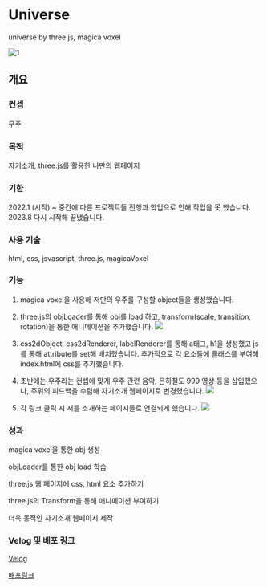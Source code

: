 # Universe
universe by three.js, magica voxel

![1](https://github.com/ch0rckbean/Universe/assets/86273626/f9f5077e-e30f-467c-9345-4665f54094fa)


## 개요
 
### 컨셉
우주

### 목적
자기소개, three.js를 활용한 나만의 웹페이지

### 기한
2022.1 (시작) ~ 중간에 다른 프로젝트들 진행과 학업으로 인해 작업을 못 했습니다.
2023.8 다시 시작해 끝냈습니다. 

### 사용 기술
html, css, jsvascript, three.js, magicaVoxel

### 기능
1. magica voxel을 사용해 저만의 우주를 구성할 object들을 생성했습니다.
2. three.js의 objLoader를 통해 obj를 load 하고, transform(scale, transition, rotation)을 통한 애니메이션을 추가했습니다.
![](https://velog.velcdn.com/images/chr0ckbean/post/4a44f7ff-b639-47f7-9eb3-9ff94c629b30/image.gif)

3. css2dObject, css2dRenderer, labelRenderer를 통해 a태그, h1을 생성했고 js를 통해 attribute를 set해 배치했습니다. 추가적으로 각 요소들에 클래스를 부여해 index.html에 css를 추가했습니다.

4. 초반에는 우주라는 컨셉에 맞게 우주 관련 음악, 은하철도 999 영상 등을 삽입했으나, 주위의 피드백을 수렴해 자기소개 웹페이지로 변경했습니다.
![](https://velog.velcdn.com/images/chr0ckbean/post/1029f967-46ea-4d2d-9b4d-6931ae4039f3/image.png)
5. 각 링크 클릭 시 저를 소개하는 페이지들로 연결되게 했습니다.
![](https://velog.velcdn.com/images/chr0ckbean/post/2d729451-898f-4a16-ac11-bfdf9d750e1d/image.gif)

### 성과
magica voxel을 통한 obj 생성

objLoader를 통한 obj load 학습

three.js 웹 페이지에 css, html 요소 추가하기

three.js의 Transform을 통해 애니메이션 부여하기

더욱 동적인 자기소개 웹페이지 제작

### Velog 및 배포 링크

[Velog](https://velog.io/@chr0ckbean/three.-js-magicaVoxel-Universe-%EC%9E%90%EA%B8%B0%EC%86%8C%EA%B0%9C-%ED%8F%AC%ED%8A%B8%ED%8F%B4%EB%A6%AC%EC%98%A4-%EC%9B%B9%ED%8E%98%EC%9D%B4%EC%A7%80)

[배포링크](https://ch0rckbean.github.io/Universe/)
